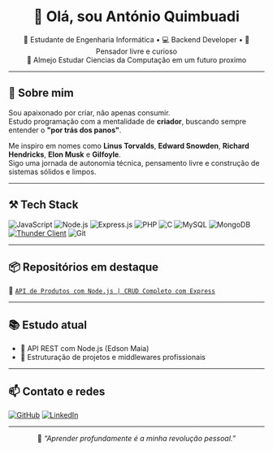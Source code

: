 <h1 align="center">👋 Olá, sou António Quimbuadi</h1>

<p align="center">
🎯 Estudante de Engenharia Informática • 💻 Backend Developer • 🧠 Pensador livre e curioso
<br>
🚀 Almejo Estudar Ciencias da Computação em um futuro proximo
</p>

---

## 🧠 Sobre mim

Sou apaixonado por criar, não apenas consumir.  
Estudo programação com a mentalidade de **criador**, buscando sempre entender o **"por trás dos panos"**.

Me inspiro em nomes como **Linus Torvalds**, **Edward Snowden**, **Richard Hendricks**, **Elon Musk** e **Gilfoyle**.  
Sigo uma jornada de autonomia técnica, pensamento livre e construção de sistemas sólidos e limpos.

---

## ⚒️ Tech Stack

![JavaScript](https://img.shields.io/badge/JavaScript-F7DF1E?style=for-the-badge&logo=javascript&logoColor=black)
![Node.js](https://img.shields.io/badge/Node.js-339933?style=for-the-badge&logo=nodedotjs&logoColor=white)
![Express.js](https://img.shields.io/badge/Express-000000?style=for-the-badge&logo=express&logoColor=white)
![PHP](https://img.shields.io/badge/PHP-777BB4?style=for-the-badge&logo=php&logoColor=white)
![C](https://img.shields.io/badge/C-00599C?style=for-the-badge&logo=c&logoColor=white)
![MySQL](https://img.shields.io/badge/MySQL-00758F?style=for-the-badge&logo=mysql&logoColor=white)
![MongoDB](https://img.shields.io/badge/MongoDB-4EA94B?style=for-the-badge&logo=mongodb&logoColor=white)
[![Thunder Client](https://img.shields.io/badge/Testado_com-Thunder_Client-0095D5?style=for-the-badge&logo=thunderclient&logoColor=white)](https://www.thunderclient.com/)
![Git](https://img.shields.io/badge/Git-F05032?style=for-the-badge&logo=git&logoColor=white)

---

## 📦 Repositórios em destaque

🔧 [`API de Produtos com Node.js | CRUD Completo com Express`]([https://github.com/teu-usuario/api-produtos](https://github.com/Quimbuadi/projecto_final_node_api))  

---

## 📚 Estudo atual

- 🧬 API REST com Node.js (Edson Maia)
- 🧱 Estruturação de projetos e middlewares profissionais

---

## 📫 Contato e redes

[![GitHub](https://img.shields.io/badge/GitHub-100000?style=for-the-badge&logo=github&logoColor=white)](https://github.com/Quimbuadi)
[![LinkedIn](https://img.shields.io/badge/LinkedIn-0077B5?style=for-the-badge&logo=linkedin&logoColor=white)](https://www.linkedin.com/in/ant%C3%B3nio-quimbuadi-gon%C3%A7alves-333a73358/)

---

<p align="center">
🧠 <em>“Aprender profundamente é a minha revolução pessoal.”</em>
</p>
